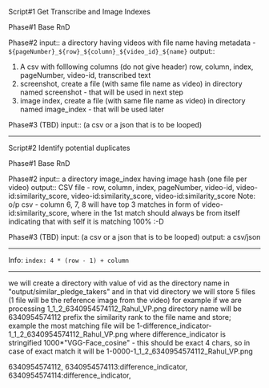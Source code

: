Script#1 Get Transcribe and Image Indexes

Phase#1 Base RnD

Phase#2
input:: a directory having videos with file name having metadata - `${pageNumber}_${row}_${column}_${video_id}_${name}`
output::

1. A csv with folllowing columns (do not give header) row, column, index, pageNumber, video-id, transcribed text
2. screenshot, create a file (with same file name as video) in directory named screenshot - that will be used in next step
3. image index, create a file (with same file name as video) in directory named image_index - that will be used later

Phase#3 (TBD)
input:: (a csv or a json that is to be looped)

---

Script#2 Identify potential duplicates

Phase#1 Base RnD

Phase#2
input:: a directory image_index having image hash (one file per video)
output:: CSV file - row, column, index, pageNumber, video-id, video-id:similarity_score, video-id:similarity_score, video-id:similarity_score
Note: o/p csv - column 6, 7, 8 will have top 3 matches in form of video-id:similarity_score, where in the 1st match should always be from itself indicating that with self it is matching 100% :-D

Phase#3 (TBD)
input: (a csv or a json that is to be looped)
output: a csv/json

---

Info: `index: 4 * (row - 1) + column`

---

we will create a directory with value of vid as the directory name in "output/similar_pledge_takers"
and in that vid directory we will store 5 files (1 file will be the reference image from the video)
for example if we are processing 1_1_2_6340954574112_Rahul_VP.png
directory name will be 6340954574112
prefix the similarity rank to the file name and store; example the most matching file will be
1-difference_indicator-1_1_2_6340954574112_Rahul_VP.png
where difference_indicator is stringified 1000\*"VGG-Face_cosine" - this should be exact 4 chars, so in case of exact match it will be
1-0000-1_1_2_6340954574112_Rahul_VP.png

6340954574112, 6340954574113:difference_indicator, 6340954574114:difference_indicator,
